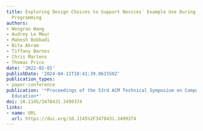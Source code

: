 ```yaml
---
title: Exploring Design Choices to Support Novices′ Example Use During Creative Open-Ended
  Programming
authors:
- Wengran Wang
- Audrey Le Meur
- Mahesh Bobbadi
- Bita Akram
- Tiffany Barnes
- Chris Martens
- Thomas Price
date: '2022-02-01'
publishDate: '2024-04-11T18:41:39.061550Z'
publication_types:
- paper-conference
publication: '*Proceedings of the 53rd ACM Technical Symposium on Computer Science
  Education*'
doi: 10.1145/3478431.3499374
links:
- name: URL
  url: https://doi.org/10.1145%2F3478431.3499374
---
```

